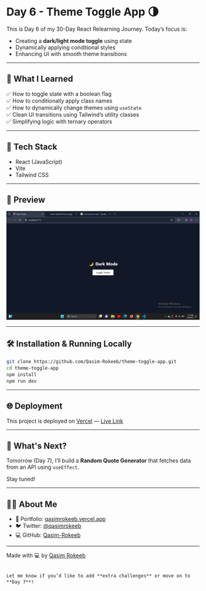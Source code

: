 
# Day 6 - Theme Toggle App 🌗

This is Day 6 of my 30-Day React Relearning Journey. Today’s focus is:

- Creating a **dark/light mode toggle** using state
- Dynamically applying conditional styles
- Enhancing UI with smooth theme transitions

---

## 🚀 What I Learned

✅ How to toggle state with a boolean flag  
✅ How to conditionally apply class names  
✅ How to dynamically change themes using `useState`  
✅ Clean UI transitions using Tailwind’s utility classes  
✅ Simplifying logic with ternary operators

---

## 🧠 Tech Stack

- React (JavaScript)
- Vite
- Tailwind CSS

---

## 📸 Preview

![App Preview](https://raw.githubusercontent.com/Qasim-Rokeeb/theme-toggle/main/screenshot.png)

---

## 🛠️ Installation & Running Locally

```bash
git clone https://github.com/Qasim-Rokeeb/theme-toggle-app.git
cd theme-toggle-app
npm install
npm run dev
```

---

## 🌐 Deployment

This project is deployed on [Vercel](https://vercel.com/) — [Live Link](https://theme-toggle-pi.vercel.app/)

---

## 🔮 What's Next?

Tomorrow (Day 7), I’ll build a **Random Quote Generator** that fetches data from an API using `useEffect`.

Stay tuned!

---

## 🙋‍♂️ About Me

- 🔗 Portfolio: [qasimrokeeb.vercel.app](https://qasimrokeeb.vercel.app)
- 🐦 Twitter: [@qasimrokeeb](https://x.com/qasimrokeeb)
- 💻 GitHub: [Qasim-Rokeeb](https://github.com/Qasim-Rokeeb)

---

Made with 💻 by [Qasim Rokeeb](https://github.com/Qasim-Rokeeb)
```

Let me know if you’d like to add **extra challenges** or move on to **Day 7**!
